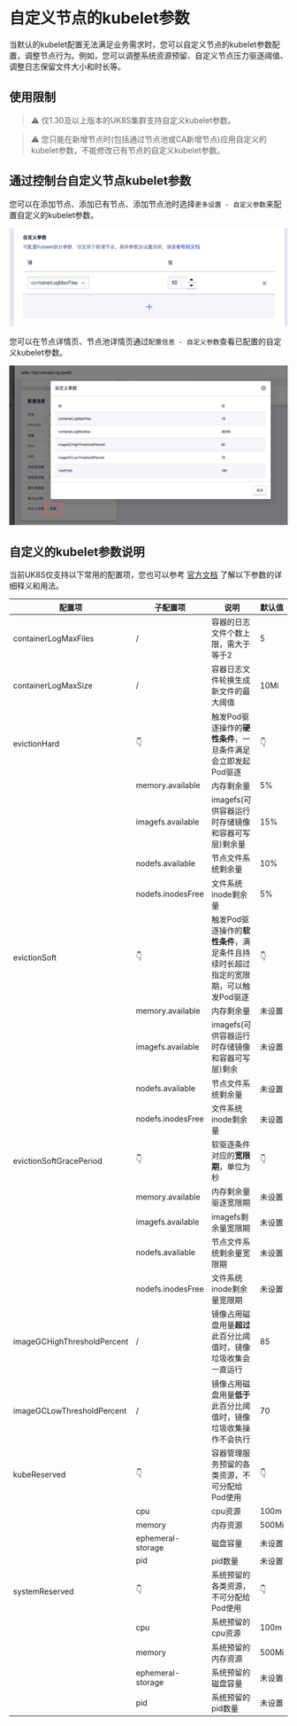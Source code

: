 # 自定义节点的kubelet参数

当默认的kubelet配置无法满足业务需求时，您可以自定义节点的kubelet参数配置，调整节点行为。例如，您可以调整系统资源预留、自定义节点压力驱逐阈值、调整日志保留文件大小和时长等。

## 使用限制

> ⚠️️️️ 仅1.30及以上版本的UK8S集群支持自定义kubelet参数。

> ⚠️ 您只能在新增节点时(包括通过节点池或CA新增节点)应用自定义的kubelet参数，不能修改已有节点的自定义kubelet参数。

## 通过控制台自定义节点kubelet参数

您可以在添加节点、添加已有节点、添加节点池时选择`更多设置 - 自定义参数`来配置自定义的kubelet参数。

![](../images/administercluster/kubelet_conf_1.png)

您可以在节点详情页、节点池详情页通过`配置信息 - 自定义参数`查看已配置的自定义kubelet参数。

![](../images/administercluster/kubelet_conf_2.png)


## 自定义的kubelet参数说明

当前UK8S仅支持以下常用的配置项，您也可以参考 [官方文档](https://kubernetes.io/zh-cn/docs/reference/config-api/kubelet-config.v1beta1/) 了解以下参数的详细释义和用法。

| 配置项                      | 子配置项          | 说明                                                                               | 默认值 |
|-----------------------------|-------------------|------------------------------------------------------------------------------------|--------|
| containerLogMaxFiles        | /                 | 容器的日志文件个数上限，需大于等于2                                                | 5      |
| containerLogMaxSize         | /                 | 容器日志文件轮换生成新文件的最大阈值                                               | 10Mi   |
| evictionHard                | 👇                | 触发Pod驱逐操作的**硬性条件**，一旦条件满足会立即发起Pod驱逐                       | 👇      |
|                             | memory.available  | 内存剩余量                                                                         | 5%     |
|                             | imagefs.available | imagefs(可供容器运行时存储镜像和容器可写层)剩余量                                  | 15%    |
|                             | nodefs.available  | 节点文件系统剩余量                                                                 | 10%    |
|                             | nodefs.inodesFree | 文件系统inode剩余量                                                                | 5%     |
| evictionSoft                | 👇                | 触发Pod驱逐操作的**软性条件**，满足条件且持续时长超过指定的宽限期，可以触发Pod驱逐 | 👇      |
|                             | memory.available  | 内存剩余量                                                                         | 未设置 |
|                             | imagefs.available | imagefs(可供容器运行时存储镜像和容器可写层)剩余                                    | 未设置 |
|                             | nodefs.available  | 节点文件系统剩余量                                                                 | 未设置 |
|                             | nodefs.inodesFree | 文件系统inode剩余量                                                                | 未设置 |
| evictionSoftGracePeriod     | 👇                | 软驱逐条件对应的**宽限期**，单位为秒                                               | 👇      |
|                             | memory.available  | 内存剩余量驱逐宽限期                                                               | 未设置 |
|                             | imagefs.available | imagefs剩余量宽限期                                                                | 未设置 |
|                             | nodefs.available  | 节点文件系统剩余量宽限期                                                           | 未设置 |
|                             | nodefs.inodesFree | 文件系统inode剩余量宽限期                                                          | 未设置 |
| imageGCHighThresholdPercent | /                 | 镜像占用磁盘用量**超过**此百分比阈值时，镜像垃圾收集会一直运行                     | 85     |
| imageGCLowThresholdPercent  | /                 | 镜像占用磁盘用量**低于**此百分比阈值时，镜像垃圾收集操作不会执行                   | 70     |
| kubeReserved                | 👇                | 容器管理服务预留的各类资源，不可分配给Pod使用                                      | 👇      |
|                             | cpu               | cpu资源                                                                            | 100m   |
|                             | memory            | 内存资源                                                                           | 500Mi  |
|                             | ephemeral-storage | 磁盘容量                                                                           | 未设置 |
|                             | pid               | pid数量                                                                            | 未设置 |
| systemReserved              | 👇                | 系统预留的各类资源，不可分配给Pod使用                                              | 👇      |
|                             | cpu               | 系统预留的cpu资源                                                                  | 100m   |
|                             | memory            | 系统预留的内存资源                                                                 | 500Mi  |
|                             | ephemeral-storage | 系统预留的磁盘容量                                                                 | 未设置 |
|                             | pid               | 系统预留的pid数量                                                                  | 未设置 |

